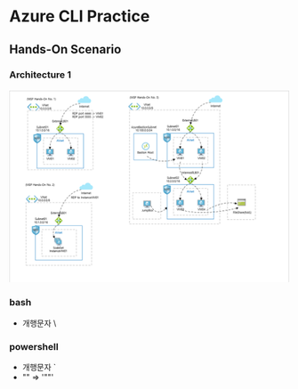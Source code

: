 # Azure CLI Practice
## Hands-On Scenario
### Architecture 1
![test](./images/handson-v1.png)
### bash
- 개행문자 \
### powershell
- 개행문자 `
- "" => '""'